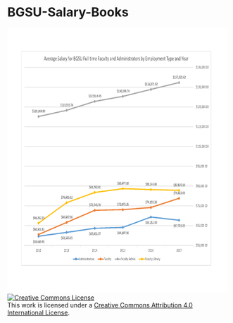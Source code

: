 # BGSU-Salary-Books
<img src="https://raw.githubusercontent.com/dteck/BGSU-Salary-Books/master/Analysis/Images/Average%20Salary%202012%20to%202017.png" alt="Avg Salary" style="width:500px;height:600px;"> 
<a rel="license" href="http://creativecommons.org/licenses/by/4.0/"><img alt="Creative Commons License" style="border-width:0" src="https://i.creativecommons.org/l/by/4.0/88x31.png" /></a><br />This work is licensed under a <a rel="license" href="http://creativecommons.org/licenses/by/4.0/">Creative Commons Attribution 4.0 International License</a>.
